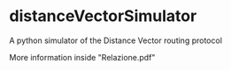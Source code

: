 # distanceVectorSimulator
A python simulator of the Distance Vector routing protocol

More information inside "Relazione.pdf"
